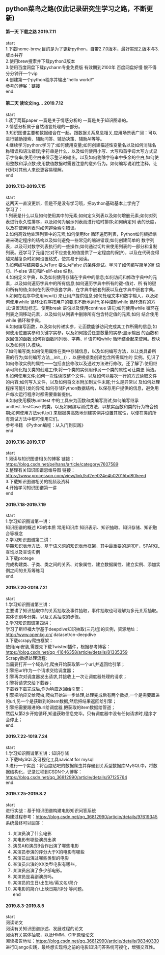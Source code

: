## python菜鸟之路(仅此记录研究生学习之路，不断更新)  
#### 第一天 下载之路 2019.7.11  
start  
1.下载home-brew,目的是为了更新python，自带2.7.0版本，最好实现2.版本与3.版本共存  
2.使用brew搜索并下载python3版本  
3.使用百度网盘下载pycharm专业免费版 有效期到2100年 百度网盘好慢 恨不得分分钟开一个vip  
4.创建第一个python程序并输出“hello world!”  
参考的博客：[链接](https://www.jianshu.com/p/79f5eae9f04f)  
end. 
#### 第二天 读论文ing... 2019.7.12  
start   
1.读了两篇paper 一篇是关于情感分析的 一篇是关于知识图谱的。   
2.情感分析属于自然语言处理的一部分。  
3.知识图谱主要和数据结合在一起，跟数据关系息息相关,应用场景表广阔：可以进行辅助搜索、辅助问答、辅助决策、辅助AI等等。  
4.继续学习python:学习了:如何使用变量;如何创建描述性变量名以及如何消除名称错误和语法错误;字符串是什么，以及如何使用小写、大写和首字母大写方式显示字符串;使用空白来显示整洁的输出，以及如何剔除字符串中多余的空白;如何使用整数和浮点数;使用数值数据时需要注意的意外行为。如何编写说明性注释，让代码对其他人来说更容易理解。  
end  
#### 2019.7.13-2019.7.15  
start  
这两天一直没更新，但是不是没有学习哦，把python基础基本上学完了  
学习了：  
1.列表是什么以及如何使用其中的元素;如何定义列表以及如何增删元素;如何对列表进行永久性排序，以及如何为展示列表而进行临时排序;如何确定列
表的长度，以及在使用列表时如何避免索引错误。  
2.如何高效地处理列表中的元素;如何使用for 循环遍历列表，Python如何根据缩进来确定程序的结构以及如何避免一些常见的缩进错误;如何创建简单的 数字列表，以及可对数字列表执行的一些操作;如何通过切片来使用列表的一部分和复制列表。还学习了元组(它对不应变化的值提供了一定程度的保护)，以及在代码变得 越来越复杂时如何设置格式，使其易于阅读。  
3.如何编写结果要么为Ture 要么为False 的条件测试。学习了如何编写简单的if 语句、if-else 语句和if-elif-else 结构。  
4.如何定义字典，以及如何使用存储在字典中的信息;如何访问和修改字典中的元素，以及如何遍历字典中的所有信息;如何遍历字典中所有的键-值对、所
有的键和所有的值;如何在列表中嵌套字典、在字典中嵌套列表以及在字典中嵌套字典。  
5.如何在程序中使用input() 来让用户提供信息;如何处理文本和数字输入，以及如何使用while 循环让程序按用户的要求不断地运行;多种控制while 循环流程的方式:设置活动标志、使用break 语句以及使用continue 语句;如何使用while 循环在列表之间移动元素，以及如何从列表中删除所有包含特定值的元素;如何 结合使用while 循环和字典。  
6.如何编写函数，以及如何传递实参，让函数能够访问完成其工作所需的信息;如何使用位置实参和关键字实参，以及如何接受任意数量的实参;显示输出 的函数和返回值的函数;如何将函数同列表、字典、if 语句和while 循环结合起来使用。模块以及如何引入模块。  
7.如何编写类;如何使用属性在类中存储信息，以及如何编写方法，以让类具备所需的行为;如何编写方法__init__() ，以便根据类创建包含所需属性的 实例。见识了如何修改实例的属性——包括直接修改以及通过方法进行修改。还了解了:使用继承可简化相关类的创建工作;将一个类的实例用作另一个类的属性可让类更 简洁。  
8.如何使用文件;如何一次性读取整个文件，以及如何以每次一行的方式读取文件的内容;如何写入文件，以及如何将文本附加到文件末尾;什么是异常以 及如何处理程序可能引发的异常;如何存储Python数据结构，以保存用户提供的信息，避免用户每次运行程序时都需要重新提供。  
9.如何使用模块unittest 中的工具来为函数和类编写测试;如何编写继承unittest.TestCase 的类，以及如何编写测试方法，以核实函数和类的行为符合预期;如何使用方法setUp() 来根据类高效地创建实例并设置其属性，以便在类的所有测试方法中都可使用它们。  
参考书籍 《Python编程：从入门到实践》  
end  
#### 2019.7.16-2019.7.17  
start   
1.阅读与知识图谱相关的博客 链接：https://blog.csdn.net/pelhans/article/category/7607589  
2.整理有关知识图谱思维导图 链接：https://www.processon.com/view/link/5d2ee024e4b02015bd805eed  
3.下载知识图谱相关的视频及资料  
4.开始学习知识图谱第一讲  
end  
#### 2019.7.18-2019.7.19
start  
1.学习知识图谱第一讲：  
知识图谱的概述 KG的本质 常用知识库 知识表示、知识抽取、知识存储、知识融合等概念  
2.学习知识图谱第二讲：  
早期知识表示方法、基于语义网的知识表示框架，其中最重要的是RDF，SPARQL查询以及查询实例  
3.下载protege  
完成构建类、子类、类之间的关系、对象属性、建立数据属性、建立实例、添加实例之间的关系等练习  
end. 
#### 2019.7.20-2019.7.21  
start  
1.学习知识图谱第三讲：  
主要讲了知识抽取中的关系抽取及事件抽取，事件抽取也可理解为多元关系抽取。实体识别与分类，以及关系抽取的步骤。  
2.学习知识图谱第四讲：  
学习了斯坦福大学基于deepdive知识抽取(三元组)的实例，资源地址：http://www.openkg.cn/ dataset/cn-deepdive  
3.下载scrapy爬虫框架：  
使用pip安装,需要先下载Twisted插件，根据参考博客：https://blog.csdn.net/qq_41646358/article/details/81335359  
Scrapy数据处理流程:  
当需要打开一个域名时,爬虫开始获取第一个url,并返回给引擎；   
引擎把url作为一个请求交给调度器；  
引擎再次对调度器发出请求,并接收上一次让调度器处理的请求；  
引擎将请求交给下载器；  
下载器下载完成后,作为响应返回给引擎；  
引擎把响应交给爬虫,爬虫开始进一步处理,处理完成后有两个数据,一个是需要跟进的url,另一个是获取到的item数据,然后把结果返回给引擎；  
引擎把需要跟进的url给调度器,把获取的item数据给管道；  
然后从第2步开始循环,知道获取信息完毕。只有调度器中没有任何请求时,程序才会停止；  
end.
#### 2019.7.22-1019.7.24
start  
1.学习知识图谱第五讲：知识存储  
2.下载MySQL及可视化工具navicat for mysql  
3.进行一个实战：将百度贴吧的数据爬虫并存储到关系型数据库MySQL中，将数据结构化，记录过程到CSDN个人博客：https://blog.csdn.net/qq_36812990/article/details/97125764  
end.
#### 2019.7.25-2019.8.2
start  
进行实战：基于知识图谱构建电影知识问答系统  
构建过程参考：https://blog.csdn.net/qq_36812990/article/details/97619345  
系统最终可以回答：  
1. 某演员演了什么电影
2. 某电影有哪些演员出演
3. 演员A和演员B合作出演了哪些电影
4. 某演员参演的评分大于X的电影有哪些
5. 某演员出演过哪些类型的电影
6. 某演员出演的XX类型电影有哪些。
7. 某演员出演了多少部电影。
8. 某演员是喜剧演员吗。
9. 某演员的生日/出生地/英文名/简介
10. 某电影的简介/上映日期/评分
等问题。  
end
#### 2019.8.3-2019.8.5
start  
阅读论文  
阅读有关知识图谱综述、发展过程的论文  
阅读有关实体抽取，以及HMM、CRF原理论文   
阅读报告地址：https://blog.csdn.net/qq_36812990/article/details/98340330  
进行Django实践，最终想实现将之前的电影知识问答系统可视化，增强交互性。  




